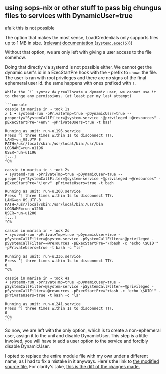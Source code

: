 <!--
  vim:fileencoding=utf-8:foldmethod=marker
-->

## using sops-nix or other stuff to pass big chungus files to services with DynamicUser=true

afaik this is not possible.

The option that makes the most sense, LoadCredentials only supports files up to 1 MB in size.
([relevant documentation (`systemd.exec(5)`)](https://www.freedesktop.org/software/systemd/man/systemd.exec.html#LoadCredential=ID:PATH:~:text=Currently%2C%20an,is%20enforced))

Without that option, we are only left with giving a user access to the file somehow.

Doing that directly via systemd is not possible either. We cannot get the dynamic user's id in a ExecStartPre hook with the `+` prefix to `chown` the file.
The user is ran with root privileges and there are no signs of the final ephemeral user id. the same happens with
ones prefixed with `!`.

```admonish note
While the `!` syntax do preallocate a dynamic user, we cannot use it to change any permissions. (at least per my last attempt)
```

<!--
  This is a vim fold. press z+o to open, z+c to close.
  Terminal output {{{
-->
~~~admonish tldr title="Terminal Output" collapsible=true
```console
cassie in marisa in ~ took 1s
✗ 1 ➜ systemd-run -pPrivateTmp=true -pDynamicUser=true --property="SystemCallFilter=@system-service ~@privileged ~@resources" -pExecStartPre="+env" -pPrivateUsers=true -t bash

Running as unit: run-u1196.service
Press ^] three times within 1s to disconnect TTY.
LANG=en_US.UTF-8
PATH=/usr/local/sbin:/usr/local/bin:/usr/bin
LOGNAME=run-u1196
USER=run-u1196
[...]
^C%

cassie in marisa in ~ took 2s
➜ systemd-run -pPrivateTmp=true -pDynamicUser=true --property="SystemCallFilter=@system-service ~@privileged ~@resources" -pExecStartPre="\!env" -pPrivateUsers=true -t bash

Running as unit: run-u1200.service
Press ^] three times within 1s to disconnect TTY.
LANG=en_US.UTF-8
PATH=/usr/local/sbin:/usr/local/bin:/usr/bin
LOGNAME=run-u1200
USER=run-u1200
[...]
^C%

cassie in marisa in ~ took 2s
➜ systemd-run -pPrivateTmp=true -pDynamicUser=true -pSystemCallFilter=@system-service -pSystemCallFilter=~@privileged -pSystemCallFilter=~@resources -pExecStartPre="\!bash -c 'echo \$UID'" -pPrivateUsers=true -t bash -c "ls"

Running as unit: run-u1236.service
Press ^] three times within 1s to disconnect TTY.
0
^C%

cassie in marisa in ~ took 4s
➜ systemd-run -pPrivateTmp=true -pDynamicUser=true -pSystemCallFilter=@system-service -pSystemCallFilter=~@privileged -pSystemCallFilter=~@resources -pExecStartPre="+bash -c 'echo \$UID'" -pPrivateUsers=true -t bash -c "ls"

Running as unit: run-u1241.service
Press ^] three times within 1s to disconnect TTY.
0
^C%
```
~~~
<!--
  }}}
-->

So now, we are left with the only option, which is to create a non-ephemeral user, assign it to the unit and disable DynamicUser.
This step is a little involved, you will have to add a user option to the service and forcibly disable DynamicUser.

I opted to replace the entire module file with my own under a different name, as I had to fix a mistake in it anyways.
Here's the link to [the modified source file.](https://github.com/soopyc/mystia/blob/a999736/modules/fixups/nitter.nix)
For clarity's sake, [this is the diff of the changes made.](https://github.com/soopyc/mystia/compare/3be5eef..a999736)
